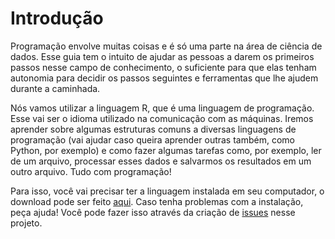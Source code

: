 # Introdução

Programação envolve muitas coisas e é só uma parte na área de ciência de dados.
Esse guia tem o intuito de ajudar as pessoas a darem os primeiros passos nesse campo de conhecimento, o suficiente para que elas tenham autonomia
para decidir os passos seguintes e ferramentas que lhe ajudem durante a caminhada.

Nós vamos utilizar a linguagem R, que é uma linguagem de programação. Esse vai ser o idioma utilizado na comunicação com as máquinas.
Iremos aprender sobre algumas estruturas comuns a diversas linguagens de programação (vai ajudar caso queira aprender outras também, como Python, por exemplo)
e como fazer algumas tarefas como, por exemplo, ler de um arquivo, processar esses dados e salvarmos os resultados em um outro arquivo. Tudo com programação!

Para isso, você vai precisar ter a linguagem instalada em seu computador, o download pode ser feito [aqui](https://cran.r-project.org/bin/windows/base/).
Caso tenha problemas com a instalação, peça ajuda! Você pode fazer isso através da criação de [issues](https://github.com/gecdfoz/GECD/issues) nesse projeto.
